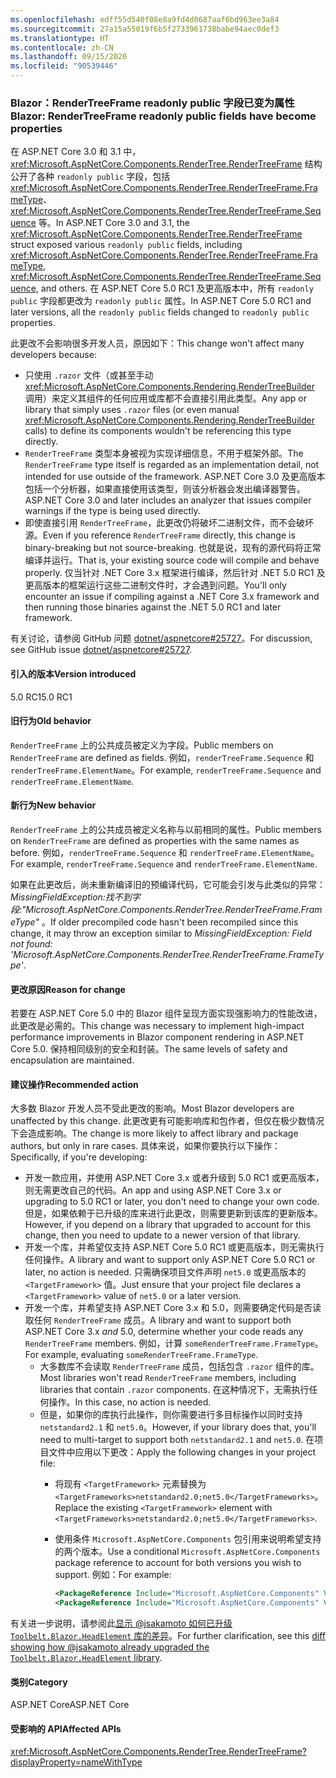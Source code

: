 ```yaml
---
ms.openlocfilehash: edff55d540f08e8a9fd4d0687aaf6bd963ee3a84
ms.sourcegitcommit: 27a15a55019f6b5f2733961738babe94aec0def3
ms.translationtype: HT
ms.contentlocale: zh-CN
ms.lasthandoff: 09/15/2020
ms.locfileid: "90539446"
---
```

### <a name="blazor-rendertreeframe-readonly-public-fields-have-become-properties"></a><span data-ttu-id="d3d61-101">Blazor：RenderTreeFrame readonly public 字段已变为属性</span><span class="sxs-lookup"><span data-stu-id="d3d61-101">Blazor: RenderTreeFrame readonly public fields have become properties</span></span>

<span data-ttu-id="d3d61-102">在 ASP.NET Core 3.0 和 3.1 中，<xref:Microsoft.AspNetCore.Components.RenderTree.RenderTreeFrame> 结构公开了各种 `readonly public` 字段，包括 <xref:Microsoft.AspNetCore.Components.RenderTree.RenderTreeFrame.FrameType>、<xref:Microsoft.AspNetCore.Components.RenderTree.RenderTreeFrame.Sequence> 等。</span><span class="sxs-lookup"><span data-stu-id="d3d61-102">In ASP.NET Core 3.0 and 3.1, the <xref:Microsoft.AspNetCore.Components.RenderTree.RenderTreeFrame> struct exposed various `readonly public` fields, including <xref:Microsoft.AspNetCore.Components.RenderTree.RenderTreeFrame.FrameType>, <xref:Microsoft.AspNetCore.Components.RenderTree.RenderTreeFrame.Sequence>, and others.</span></span> <span data-ttu-id="d3d61-103">在 ASP.NET Core 5.0 RC1 及更高版本中，所有 `readonly public` 字段都更改为 `readonly public` 属性。</span><span class="sxs-lookup"><span data-stu-id="d3d61-103">In ASP.NET Core 5.0 RC1 and later versions, all the `readonly public` fields changed to `readonly public` properties.</span></span>

<span data-ttu-id="d3d61-104">此更改不会影响很多开发人员，原因如下：</span><span class="sxs-lookup"><span data-stu-id="d3d61-104">This change won't affect many developers because:</span></span>

* <span data-ttu-id="d3d61-105">只使用 `.razor` 文件（或甚至手动 <xref:Microsoft.AspNetCore.Components.Rendering.RenderTreeBuilder> 调用）来定义其组件的任何应用或库都不会直接引用此类型。</span><span class="sxs-lookup"><span data-stu-id="d3d61-105">Any app or library that simply uses `.razor` files (or even manual <xref:Microsoft.AspNetCore.Components.Rendering.RenderTreeBuilder> calls) to define its components wouldn't be referencing this type directly.</span></span>
* <span data-ttu-id="d3d61-106">`RenderTreeFrame` 类型本身被视为实现详细信息，不用于框架外部。</span><span class="sxs-lookup"><span data-stu-id="d3d61-106">The `RenderTreeFrame` type itself is regarded as an implementation detail, not intended for use outside of the framework.</span></span> <span data-ttu-id="d3d61-107">ASP.NET Core 3.0 及更高版本包括一个分析器，如果直接使用该类型，则该分析器会发出编译器警告。</span><span class="sxs-lookup"><span data-stu-id="d3d61-107">ASP.NET Core 3.0 and later includes an analyzer that issues compiler warnings if the type is being used directly.</span></span>
* <span data-ttu-id="d3d61-108">即使直接引用 `RenderTreeFrame`，此更改仍将破坏二进制文件，而不会破坏源。</span><span class="sxs-lookup"><span data-stu-id="d3d61-108">Even if you reference `RenderTreeFrame` directly, this change is binary-breaking but not source-breaking.</span></span> <span data-ttu-id="d3d61-109">也就是说，现有的源代码将正常编译并运行。</span><span class="sxs-lookup"><span data-stu-id="d3d61-109">That is, your existing source code will compile and behave properly.</span></span> <span data-ttu-id="d3d61-110">仅当针对 .NET Core 3.x 框架进行编译，然后针对 .NET 5.0 RC1 及更高版本的框架运行这些二进制文件时，才会遇到问题。</span><span class="sxs-lookup"><span data-stu-id="d3d61-110">You'll only encounter an issue if compiling against a .NET Core 3.x framework and then running those binaries against the .NET 5.0 RC1 and later framework.</span></span>

<span data-ttu-id="d3d61-111">有关讨论，请参阅 GitHub 问题 [dotnet/aspnetcore#25727](https://github.com/dotnet/aspnetcore/issues/25727)。</span><span class="sxs-lookup"><span data-stu-id="d3d61-111">For discussion, see GitHub issue [dotnet/aspnetcore#25727](https://github.com/dotnet/aspnetcore/issues/25727).</span></span>

#### <a name="version-introduced"></a><span data-ttu-id="d3d61-112">引入的版本</span><span class="sxs-lookup"><span data-stu-id="d3d61-112">Version introduced</span></span>

<span data-ttu-id="d3d61-113">5.0 RC1</span><span class="sxs-lookup"><span data-stu-id="d3d61-113">5.0 RC1</span></span>

#### <a name="old-behavior"></a><span data-ttu-id="d3d61-114">旧行为</span><span class="sxs-lookup"><span data-stu-id="d3d61-114">Old behavior</span></span>

<span data-ttu-id="d3d61-115">`RenderTreeFrame` 上的公共成员被定义为字段。</span><span class="sxs-lookup"><span data-stu-id="d3d61-115">Public members on `RenderTreeFrame` are defined as fields.</span></span> <span data-ttu-id="d3d61-116">例如，`renderTreeFrame.Sequence` 和 `renderTreeFrame.ElementName`。</span><span class="sxs-lookup"><span data-stu-id="d3d61-116">For example, `renderTreeFrame.Sequence` and `renderTreeFrame.ElementName`.</span></span>

#### <a name="new-behavior"></a><span data-ttu-id="d3d61-117">新行为</span><span class="sxs-lookup"><span data-stu-id="d3d61-117">New behavior</span></span>

<span data-ttu-id="d3d61-118">`RenderTreeFrame` 上的公共成员被定义名称与以前相同的属性。</span><span class="sxs-lookup"><span data-stu-id="d3d61-118">Public members on `RenderTreeFrame` are defined as properties with the same names as before.</span></span> <span data-ttu-id="d3d61-119">例如，`renderTreeFrame.Sequence` 和 `renderTreeFrame.ElementName`。</span><span class="sxs-lookup"><span data-stu-id="d3d61-119">For example, `renderTreeFrame.Sequence` and `renderTreeFrame.ElementName`.</span></span>

<span data-ttu-id="d3d61-120">如果在此更改后，尚未重新编译旧的预编译代码，它可能会引发与此类似的异常：*MissingFieldException:找不到字段:"Microsoft.AspNetCore.Components.RenderTree.RenderTreeFrame.FrameType"* 。</span><span class="sxs-lookup"><span data-stu-id="d3d61-120">If older precompiled code hasn't been recompiled since this change, it may throw an exception similar to *MissingFieldException: Field not found: 'Microsoft.AspNetCore.Components.RenderTree.RenderTreeFrame.FrameType'*.</span></span>

#### <a name="reason-for-change"></a><span data-ttu-id="d3d61-121">更改原因</span><span class="sxs-lookup"><span data-stu-id="d3d61-121">Reason for change</span></span>

<span data-ttu-id="d3d61-122">若要在 ASP.NET Core 5.0 中的 Blazor 组件呈现方面实现强影响力的性能改进，此更改是必需的。</span><span class="sxs-lookup"><span data-stu-id="d3d61-122">This change was necessary to implement high-impact performance improvements in Blazor component rendering in ASP.NET Core 5.0.</span></span> <span data-ttu-id="d3d61-123">保持相同级别的安全和封装。</span><span class="sxs-lookup"><span data-stu-id="d3d61-123">The same levels of safety and encapsulation are maintained.</span></span>

#### <a name="recommended-action"></a><span data-ttu-id="d3d61-124">建议操作</span><span class="sxs-lookup"><span data-stu-id="d3d61-124">Recommended action</span></span>

<span data-ttu-id="d3d61-125">大多数 Blazor 开发人员不受此更改的影响。</span><span class="sxs-lookup"><span data-stu-id="d3d61-125">Most Blazor developers are unaffected by this change.</span></span> <span data-ttu-id="d3d61-126">此更改更有可能影响库和包作者，但仅在极少数情况下会造成影响。</span><span class="sxs-lookup"><span data-stu-id="d3d61-126">The change is more likely to affect library and package authors, but only in rare cases.</span></span> <span data-ttu-id="d3d61-127">具体来说，如果你要执行以下操作：</span><span class="sxs-lookup"><span data-stu-id="d3d61-127">Specifically, if you're developing:</span></span>

* <span data-ttu-id="d3d61-128">开发一款应用，并使用 ASP.NET Core 3.x 或者升级到 5.0 RC1 或更高版本，则无需更改自己的代码。</span><span class="sxs-lookup"><span data-stu-id="d3d61-128">An app and using ASP.NET Core 3.x or upgrading to 5.0 RC1 or later, you don't need to change your own code.</span></span> <span data-ttu-id="d3d61-129">但是，如果依赖于已升级的库来进行此更改，则需要更新到该库的更新版本。</span><span class="sxs-lookup"><span data-stu-id="d3d61-129">However, if you depend on a library that upgraded to account for this change, then you need to update to a newer version of that library.</span></span>
* <span data-ttu-id="d3d61-130">开发一个库，并希望仅支持 ASP.NET Core 5.0 RC1 或更高版本，则无需执行任何操作。</span><span class="sxs-lookup"><span data-stu-id="d3d61-130">A library and want to support only ASP.NET Core 5.0 RC1 or later, no action is needed.</span></span> <span data-ttu-id="d3d61-131">只需确保项目文件声明 `net5.0` 或更高版本的 `<TargetFramework>` 值。</span><span class="sxs-lookup"><span data-stu-id="d3d61-131">Just ensure that your project file declares a `<TargetFramework>` value of `net5.0` or a later version.</span></span>
* <span data-ttu-id="d3d61-132">开发一个库，并希望支持 ASP.NET Core 3.x 和 5.0，则需要确定代码是否读取任何 `RenderTreeFrame` 成员。</span><span class="sxs-lookup"><span data-stu-id="d3d61-132">A library and want to support both ASP.NET Core 3.x *and* 5.0, determine whether your code reads any `RenderTreeFrame` members.</span></span> <span data-ttu-id="d3d61-133">例如，计算 `someRenderTreeFrame.FrameType`。</span><span class="sxs-lookup"><span data-stu-id="d3d61-133">For example, evaluating `someRenderTreeFrame.FrameType`.</span></span>
  * <span data-ttu-id="d3d61-134">大多数库不会读取 `RenderTreeFrame` 成员，包括包含 `.razor` 组件的库。</span><span class="sxs-lookup"><span data-stu-id="d3d61-134">Most libraries won't read `RenderTreeFrame` members, including libraries that contain `.razor` components.</span></span> <span data-ttu-id="d3d61-135">在这种情况下，无需执行任何操作。</span><span class="sxs-lookup"><span data-stu-id="d3d61-135">In this case, no action is needed.</span></span>
  * <span data-ttu-id="d3d61-136">但是，如果你的库执行此操作，则你需要进行多目标操作以同时支持 `netstandard2.1` 和 `net5.0`。</span><span class="sxs-lookup"><span data-stu-id="d3d61-136">However, if your library does that, you'll need to multi-target to support both `netstandard2.1` and `net5.0`.</span></span> <span data-ttu-id="d3d61-137">在项目文件中应用以下更改：</span><span class="sxs-lookup"><span data-stu-id="d3d61-137">Apply the following changes in your project file:</span></span>
    * <span data-ttu-id="d3d61-138">将现有 `<TargetFramework>` 元素替换为 `<TargetFrameworks>netstandard2.0;net5.0</TargetFrameworks>`。</span><span class="sxs-lookup"><span data-stu-id="d3d61-138">Replace the existing `<TargetFramework>` element with `<TargetFrameworks>netstandard2.0;net5.0</TargetFrameworks>`.</span></span>
    * <span data-ttu-id="d3d61-139">使用条件 `Microsoft.AspNetCore.Components` 包引用来说明希望支持的两个版本。</span><span class="sxs-lookup"><span data-stu-id="d3d61-139">Use a conditional `Microsoft.AspNetCore.Components` package reference to account for both versions you wish to support.</span></span> <span data-ttu-id="d3d61-140">例如：</span><span class="sxs-lookup"><span data-stu-id="d3d61-140">For example:</span></span>

        ```xml
        <PackageReference Include="Microsoft.AspNetCore.Components" Version="3.0.0" Condition="'$(TargetFramework)' == 'netstandard2.0'" />
        <PackageReference Include="Microsoft.AspNetCore.Components" Version="5.0.0-rc.1.*" Condition="'$(TargetFramework)' != 'netstandard2.0'" />
        ```

<span data-ttu-id="d3d61-141">有关进一步说明，请参阅此[显示 @jsakamoto 如何已升级 `Toolbelt.Blazor.HeadElement` 库的差异](https://github.com/jsakamoto/Toolbelt.Blazor.HeadElement/commit/090df430ba725f9420d412753db8104e8c32bf51)。</span><span class="sxs-lookup"><span data-stu-id="d3d61-141">For further clarification, see this [diff showing how @jsakamoto already upgraded the `Toolbelt.Blazor.HeadElement` library](https://github.com/jsakamoto/Toolbelt.Blazor.HeadElement/commit/090df430ba725f9420d412753db8104e8c32bf51).</span></span>

#### <a name="category"></a><span data-ttu-id="d3d61-142">类别</span><span class="sxs-lookup"><span data-stu-id="d3d61-142">Category</span></span>

<span data-ttu-id="d3d61-143">ASP.NET Core</span><span class="sxs-lookup"><span data-stu-id="d3d61-143">ASP.NET Core</span></span>

#### <a name="affected-apis"></a><span data-ttu-id="d3d61-144">受影响的 API</span><span class="sxs-lookup"><span data-stu-id="d3d61-144">Affected APIs</span></span>

<xref:Microsoft.AspNetCore.Components.RenderTree.RenderTreeFrame?displayProperty=nameWithType>

<!--

#### Affected APIs

`T:Microsoft.AspNetCore.Components.RenderTree.RenderTreeFrame`

-->
